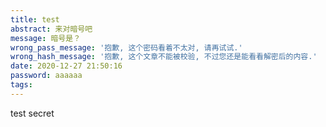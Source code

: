```yaml
---
title: test
abstract: 来对暗号吧
message: 暗号是？
wrong_pass_message: '抱歉, 这个密码看着不太对, 请再试试.'
wrong_hash_message: '抱歉, 这个文章不能被校验, 不过您还是能看看解密后的内容.'
date: 2020-12-27 21:50:16
password: aaaaaa
tags:
---
```


test secret